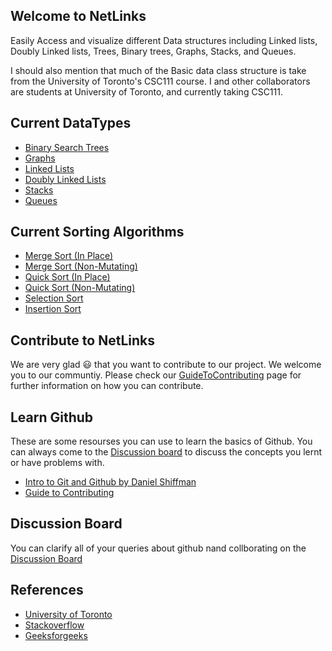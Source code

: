 ## Welcome to NetLinks

Easily Access and visualize different Data structures including Linked lists, Doubly Linked lists, Trees, Binary trees, Graphs, Stacks, and Queues.

I should also mention that much of the Basic data class structure is take from the
University of Toronto's CSC111 course. I and other collaborators are students at
University of Toronto, and currently taking CSC111.

## Current DataTypes

- [Binary Search Trees](https://eeshannarula29.github.io/NetLinks/binary_trees)
- [Graphs](https://eeshannarula29.github.io/NetLinks/graphs)  
- [Linked Lists](https://eeshannarula29.github.io/NetLinks/linked_lists)
- [Doubly Linked Lists](https://eeshannarula29.github.io/NetLinks/doubly_linked_lists)
- [Stacks](https://eeshannarula29.github.io/NetLinks/stacks)
- [Queues](https://eeshannarula29.github.io/NetLinks/queues)

## Current Sorting Algorithms

- [Merge Sort (In Place)](https://eeshannarula29.github.io/NetLinks/sorting)
- [Merge Sort (Non-Mutating)](https://eeshannarula29.github.io/NetLinks/sorting)
- [Quick Sort (In Place)](https://eeshannarula29.github.io/NetLinks/sorting)
- [Quick Sort (Non-Mutating)](https://eeshannarula29.github.io/NetLinks/sorting)
- [Selection Sort](https://eeshannarula29.github.io/NetLinks/sorting)
- [Insertion Sort](https://eeshannarula29.github.io/NetLinks/sorting)

## Contribute to NetLinks
We are very glad 😃 that you want to contribute to our project. We welcome you to our communtiy. Please
check our [GuideToContributing](https://eeshannarula29.github.io/NetLinks/contribute) page
for further information on how you can contribute.

## Learn Github
These are some resourses you can use to learn the basics of Github. You can always come to the [Discussion board](https://github.com/eeshannarula29/NetLinks/discussions) to discuss the concepts you lernt or have problems with.
- [Intro to Git and Github by Daniel Shiffman](https://youtube.com/playlist?list=PLRqwX-V7Uu6ZF9C0YMKuns9sLDzK6zoiV)
- [Guide to Contributing](https://akrabat.com/the-beginners-guide-to-contributing-to-a-github-project/)

## Discussion Board
You can clarify all of your queries about github nand collborating on the [Discussion Board](https://github.com/eeshannarula29/NetLinks/discussions)

## References

- [University of Toronto](https://web.cs.toronto.edu/)
- [Stackoverflow](https://stackoverflow.com/)
- [Geeksforgeeks](https://www.geeksforgeeks.org/)

